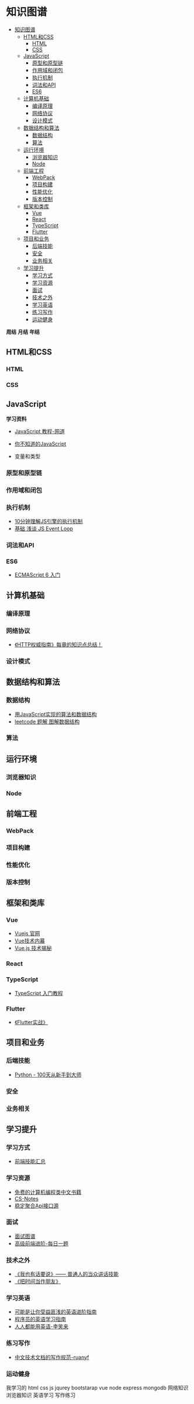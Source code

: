# 知识图谱
<!-- TOC -->

- [知识图谱](#知识图谱)
    - [HTML和CSS](#html和css)
        - [HTML](#html)
        - [CSS](#css)
    - [JavaScript](#javascript)
        - [原型和原型链](#原型和原型链)
        - [作用域和闭包](#作用域和闭包)
        - [执行机制](#执行机制)
        - [词法和API](#词法和api)
        - [ES6](#es6)
    - [计算机基础](#计算机基础)
        - [编译原理](#编译原理)
        - [网络协议](#网络协议)
        - [设计模式](#设计模式)
    - [数据结构和算法](#数据结构和算法)
        - [数据结构](#数据结构)
        - [算法](#算法)
    - [运行环境](#运行环境)
        - [浏览器知识](#浏览器知识)
        - [Node](#node)
    - [前端工程](#前端工程)
        - [WebPack](#webpack)
        - [项目构建](#项目构建)
        - [性能优化](#性能优化)
        - [版本控制](#版本控制)
    - [框架和类库](#框架和类库)
        - [Vue](#vue)
        - [React](#react)
        - [TypeScript](#typescript)
        - [Flutter](#flutter)
    - [项目和业务](#项目和业务)
        - [后端技能](#后端技能)
        - [安全](#安全)
        - [业务相关](#业务相关)
    - [学习提升](#学习提升)
        - [学习方式](#学习方式)
        - [学习资源](#学习资源)
        - [面试](#面试)
        - [技术之外](#技术之外)
        - [学习英语](#学习英语)
        - [练习写作](#练习写作)
        - [运动健身](#运动健身)

<!-- /TOC -->

**周结**
**月结**
**年结**


## HTML和CSS
### HTML
### CSS

## JavaScript
**学习资料**
- [JavaScript 教程-网道](https://wangdoc.com/javascript/)

- [你不知道的JavaScript](https://www.liayal.com/article/5b07e9664b90272bebb17a5e)
- 变量和类型
### 原型和原型链
### 作用域和闭包
### 执行机制
- [10分钟理解JS引擎的执行机制](https://segmentfault.com/a/1190000012806637)
- [基础 浅谈 JS Event Loop](https://juejin.im/post/5c7e3fdbf265da2dca38856e)
### 词法和API
### ES6
- [ECMAScript 6 入门](http://es6.ruanyifeng.com/)


## 计算机基础
### 编译原理
### 网络协议
- [《HTTP权威指南》每章的知识点总结！](https://github.com/woai30231/http)


### 设计模式

## 数据结构和算法

### 数据结构
- [用JavaScript实现的算法和数据结构](https://github.com/ConardLi/awesome-coding-js)
- [leetcode 题解 图解数据结构](https://github.com/azl397985856/leetcode)


### 算法

## 运行环境
### 浏览器知识
### Node

## 前端工程
### WebPack
### 项目构建
### 性能优化
### 版本控制

## 框架和类库
### Vue
 - [Vuejs 官网](https://cn.vuejs.org/)
 - [Vue技术内幕](http://hcysun.me/vue-design/art/)
 - [Vue.js 技术揭秘](https://ustbhuangyi.github.io/vue-analysis/)
### React
### TypeScript
- [TypeScript 入门教程](https://github.com/xcatliu/typescript-tutorial)
### Flutter
- [《Flutter实战》](https://github.com/flutterchina/flutter-in-action)

## 项目和业务
### 后端技能
- [Python - 100天从新手到大师](https://github.com/jackfrued/Python-100-Days)
### 安全
### 业务相关

## 学习提升
### 学习方式
- [前端技能汇总 ](https://github.com/JacksonTian/fks)
### 学习资源
- [免费的计算机编程类中文书籍](https://github.com/justjavac/free-programming-books-zh_CN)
- [CS-Notes](https://github.com/CyC2018/CS-Notes)
- [稳定聚合Api接口源](https://github.com/MZCretin/RollToolsApi)

### 面试
- [面试图谱](https://yuchengkai.cn/docs/)
- [高级前端进阶-每日一题](https://github.com/Advanced-Frontend/Daily-Interview-Question)
### 技术之外
- [《我也有话要说》—— 普通人的当众讲话技能](https://github.com/xiaolai/public-speaking-with-meaning)
- [《把时间当作朋友》](https://github.com/xiaolai/time-as-a-friend)
### 学习英语
- [可能是让你受益匪浅的英语进阶指南](https://github.com/byoungd/English-level-up-tips-for-Chinese)
- [程序员的英语学习指南](https://github.com/yujiangshui/A-Programmers-Guide-to-English)
- [人人都能用英语-李笑来](https://github.com/xiaolai/everyone-can-use-english)
### 练习写作
- [中文技术文档的写作规范-ruanyf](https://github.com/ruanyf/document-style-guide)
### 运动健身

我学习的
html
css
js
jqurey
bootstarap
vue
node 
express
mongodb
网络知识
浏览器知识
英语学习
写作练习
